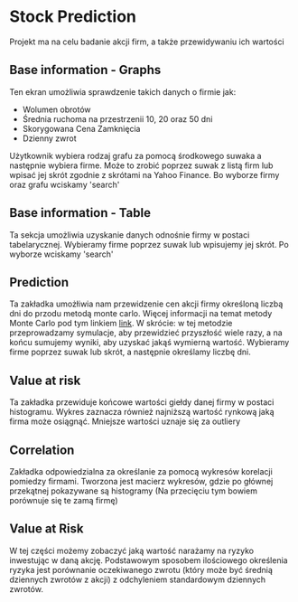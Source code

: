 # Stock Prediction

Projekt ma na celu badanie akcji firm, a także przewidywaniu ich wartości

## Base information - Graphs
Ten ekran umożliwia sprawdzenie takich danych o firmie jak:
- Wolumen obrotów
- Średnia ruchoma na przestrzenii 10, 20 oraz 50 dni
- Skorygowana Cena Zamknięcia
- Dzienny zwrot

Użytkownik wybiera rodzaj grafu za pomocą środkowego suwaka a następnie wybiera firme.
Może to zrobić poprzez suwak z listą firm lub wpisać jej skrót zgodnie z skrótami na Yahoo Finance.
Bo wyborze firmy oraz grafu wciskamy 'search'

## Base information - Table
Ta sekcja umożliwia uzyskanie danych odnośnie firmy w postaci tabelarycznej. 
Wybieramy firme poprzez suwak lub wpisujemy jej skrót.
Po wyborze wciskamy 'search'

## Prediction

Ta zakładka umożłiwia nam przewidzenie cen akcji firmy określoną liczbą dni do przodu
metodą monte carlo. Więcej informacji na temat metody Monte Carlo pod tym linkiem [link](http://www.investopedia.com/articles/07/montecarlo.asp). 
W skrócie: w tej metodzie przeprowadzamy symulacje, aby przewidzieć przyszłość wiele razy, a na końcu sumujemy wyniki, aby uzyskać jakąś wymierną wartość.
Wybieramy firme poprzez suwak lub skrót, a następnie określamy liczbę dni.

## Value at risk
Ta zakładka przewiduje końcowe wartości giełdy danej firmy w postaci histogramu. 
Wykres zaznacza również najniższą wartość rynkową jaką firma może osiągnąć.
Mniejsze wartości uznaje się za outliery

## Correlation
Zakładka odpowiedzialna za określanie za pomocą wykresów korelacji pomiedzy firmami.
Tworzona jest macierz wykresów, gdzie po głównej przekątnej pokazywane są histogramy
(Na przecięciu tym bowiem porównuje się te zamą firmę)

## Value at Risk
W tej części możemy zobaczyć jaką wartość narażamy na ryzyko inwestując w daną akcję.
Podstawowym sposobem ilościowego określenia ryzyka jest porównanie oczekiwanego zwrotu 
(który może być średnią dziennych zwrotów z akcji) z 
odchyleniem standardowym dziennych zwrotów.
